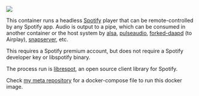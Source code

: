 [![](https://images.microbadger.com/badges/image/kevineye/librespot.svg)](https://microbadger.com/images/kevineye/librespot "Get your own image badge on microbadger.com")

This container runs a headless [Spotify](https://www.spotify.com/us/) player that can be remote-controlled by any Spotify app. Audio is output to a pipe, which can be consumed in another container or the host system by [alsa](http://www.alsa-project.org/), [pulseaudio](http://pulseaudio.org), [forked-daapd](https://ejurgensen.github.io/forked-daapd/) (to Airplay), [snapserver](https://github.com/badaix/snapcast), etc.

This requires a Spotify premium account, but does not require a Spotify developer key or libspotify binary.

The process run is [librespot](https://github.com/plietar/librespot), an open source client library for Spotify.

Check [my meta repository](https://github.com/ll-nick/jukebox-meta) for a docker-compose file to run this docker image.
